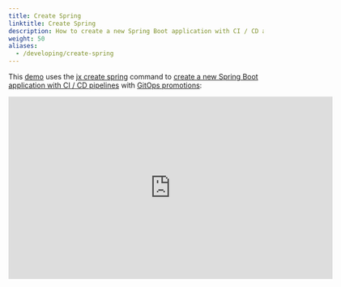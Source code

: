 ```yaml
---
title: Create Spring
linktitle: Create Spring
description: How to create a new Spring Boot application with CI / CD and GitOps Promotion
weight: 50
aliases:
  - /developing/create-spring
---
```


This [demo](https://www.youtube.com/watch?v=kPes3rvT1UM) uses the [jx create spring](/commands/deprecation/) command to [create a new Spring Boot application with CI / CD pipelines](/developing/create-spring/) with [GitOps promotions](/about/concepts/features/#promotion):

<iframe width="640" height="360" src="https://www.youtube.com/embed/kPes3rvT1UM" frameborder="0" allow="autoplay; encrypted-media" allowfullscreen></iframe>
